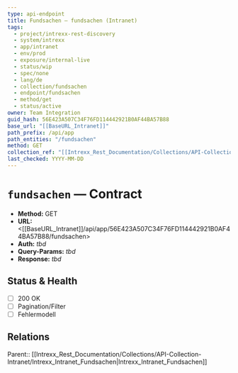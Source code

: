 ```yaml
---
type: api-endpoint
title: Fundsachen — fundsachen (Intranet)
tags:
  - project/intrexx-rest-discovery
  - system/intrexx
  - app/intranet
  - env/prod
  - exposure/internal-live
  - status/wip
  - spec/none
  - lang/de
  - collection/fundsachen
  - endpoint/fundsachen
  - method/get
  - status/active
owner: Team Integration
guid_hash: 56E423A507C34F76FD114442921B0AF44BA57B88
base_url: "[[BaseURL_Intranet]]"
path_prefix: /api/app
path_entities: "/fundsachen"
method: GET
collection_ref: "[[Intrexx_Rest_Documentation/Collections/API-Collection-Intranet/Intrexx_Intranet_Fundsachen|Intrexx_Intranet_Fundsachen]]"
last_checked: YYYY-MM-DD
---
```



# `fundsachen` — Contract
- **Method:** GET  
- **URL:** <[[BaseURL_Intranet]]/api/app/56E423A507C34F76FD114442921B0AF44BA57B88/fundsachen>  
- **Auth:** _tbd_  
- **Query-Params:** _tbd_  
- **Response:** _tbd_

## Status & Health
- [ ] 200 OK
- [ ] Pagination/Filter
- [ ] Fehlermodell

## Relations
Parent:: [[Intrexx_Rest_Documentation/Collections/API-Collection-Intranet/Intrexx_Intranet_Fundsachen|Intrexx_Intranet_Fundsachen]]
